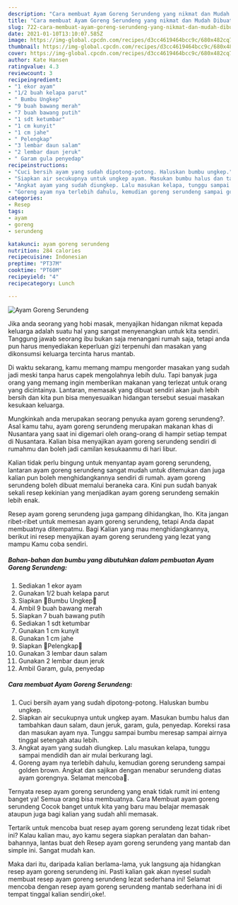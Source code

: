 ```yaml
---
description: "Cara membuat Ayam Goreng Serundeng yang nikmat dan Mudah Dibuat"
title: "Cara membuat Ayam Goreng Serundeng yang nikmat dan Mudah Dibuat"
slug: 722-cara-membuat-ayam-goreng-serundeng-yang-nikmat-dan-mudah-dibuat
date: 2021-01-10T13:10:07.585Z
image: https://img-global.cpcdn.com/recipes/d3cc4619464bcc9c/680x482cq70/ayam-goreng-serundeng-foto-resep-utama.jpg
thumbnail: https://img-global.cpcdn.com/recipes/d3cc4619464bcc9c/680x482cq70/ayam-goreng-serundeng-foto-resep-utama.jpg
cover: https://img-global.cpcdn.com/recipes/d3cc4619464bcc9c/680x482cq70/ayam-goreng-serundeng-foto-resep-utama.jpg
author: Kate Hansen
ratingvalue: 4.3
reviewcount: 3
recipeingredient:
- "1 ekor ayam"
- "1/2 buah kelapa parut"
- " Bumbu Ungkep"
- "9 buah bawang merah"
- "7 buah bawang putih"
- "1 sdt ketumbar"
- "1 cm kunyit"
- "1 cm jahe"
- " Pelengkap"
- "3 lembar daun salam"
- "2 lembar daun jeruk"
- " Garam gula penyedap"
recipeinstructions:
- "Cuci bersih ayam yang sudah dipotong-potong. Haluskan bumbu ungkep."
- "Siapkan air secukupnya untuk ungkep ayam. Masukan bumbu halus dan tambahkan daun salam, daun jeruk, garam, gula, penyedap. Koreksi rasa dan masukan ayam nya. Tunggu sampai bumbu meresap sampai airnya tinggal setengah atau lebih."
- "Angkat ayam yang sudah diungkep. Lalu masukan kelapa, tunggu sampai mendidih dan air mulai berkurang lagi."
- "Goreng ayam nya terlebih dahulu, kemudian goreng serundeng sampai golden brown. Angkat dan sajikan dengan menabur serundeng diatas ayam gorengnya. Selamat mencoba🤗."
categories:
- Resep
tags:
- ayam
- goreng
- serundeng

katakunci: ayam goreng serundeng 
nutrition: 284 calories
recipecuisine: Indonesian
preptime: "PT37M"
cooktime: "PT60M"
recipeyield: "4"
recipecategory: Lunch

---
```



![Ayam Goreng Serundeng](https://img-global.cpcdn.com/recipes/d3cc4619464bcc9c/680x482cq70/ayam-goreng-serundeng-foto-resep-utama.jpg)

Jika anda seorang yang hobi masak, menyajikan hidangan nikmat kepada keluarga adalah suatu hal yang sangat menyenangkan untuk kita sendiri. Tanggung jawab seorang ibu bukan saja menangani rumah saja, tetapi anda pun harus menyediakan keperluan gizi terpenuhi dan masakan yang dikonsumsi keluarga tercinta harus mantab.

Di waktu  sekarang, kamu memang mampu mengorder masakan yang sudah jadi meski tanpa harus capek mengolahnya lebih dulu. Tapi banyak juga orang yang memang ingin memberikan makanan yang terlezat untuk orang yang dicintainya. Lantaran, memasak yang dibuat sendiri akan jauh lebih bersih dan kita pun bisa menyesuaikan hidangan tersebut sesuai masakan kesukaan keluarga. 



Mungkinkah anda merupakan seorang penyuka ayam goreng serundeng?. Asal kamu tahu, ayam goreng serundeng merupakan makanan khas di Nusantara yang saat ini digemari oleh orang-orang di hampir setiap tempat di Nusantara. Kalian bisa menyajikan ayam goreng serundeng sendiri di rumahmu dan boleh jadi camilan kesukaanmu di hari libur.

Kalian tidak perlu bingung untuk menyantap ayam goreng serundeng, lantaran ayam goreng serundeng sangat mudah untuk ditemukan dan juga kalian pun boleh menghidangkannya sendiri di rumah. ayam goreng serundeng boleh dibuat memalui beraneka cara. Kini pun sudah banyak sekali resep kekinian yang menjadikan ayam goreng serundeng semakin lebih enak.

Resep ayam goreng serundeng juga gampang dihidangkan, lho. Kita jangan ribet-ribet untuk memesan ayam goreng serundeng, tetapi Anda dapat membuatnya ditempatmu. Bagi Kalian yang mau menghidangkannya, berikut ini resep menyajikan ayam goreng serundeng yang lezat yang mampu Kamu coba sendiri.

<!--inarticleads1-->

##### Bahan-bahan dan bumbu yang dibutuhkan dalam pembuatan Ayam Goreng Serundeng:

1. Sediakan 1 ekor ayam
1. Gunakan 1/2 buah kelapa parut
1. Siapkan  💮Bumbu Ungkep💮
1. Ambil 9 buah bawang merah
1. Siapkan 7 buah bawang putih
1. Sediakan 1 sdt ketumbar
1. Gunakan 1 cm kunyit
1. Gunakan 1 cm jahe
1. Siapkan  💮Pelengkap💮
1. Gunakan 3 lembar daun salam
1. Gunakan 2 lembar daun jeruk
1. Ambil  Garam, gula, penyedap




<!--inarticleads2-->

##### Cara membuat Ayam Goreng Serundeng:

1. Cuci bersih ayam yang sudah dipotong-potong. Haluskan bumbu ungkep.
1. Siapkan air secukupnya untuk ungkep ayam. Masukan bumbu halus dan tambahkan daun salam, daun jeruk, garam, gula, penyedap. Koreksi rasa dan masukan ayam nya. Tunggu sampai bumbu meresap sampai airnya tinggal setengah atau lebih.
1. Angkat ayam yang sudah diungkep. Lalu masukan kelapa, tunggu sampai mendidih dan air mulai berkurang lagi.
1. Goreng ayam nya terlebih dahulu, kemudian goreng serundeng sampai golden brown. Angkat dan sajikan dengan menabur serundeng diatas ayam gorengnya. Selamat mencoba🤗.




Ternyata resep ayam goreng serundeng yang enak tidak rumit ini enteng banget ya! Semua orang bisa membuatnya. Cara Membuat ayam goreng serundeng Cocok banget untuk kita yang baru mau belajar memasak ataupun juga bagi kalian yang sudah ahli memasak.

Tertarik untuk mencoba buat resep ayam goreng serundeng lezat tidak ribet ini? Kalau kalian mau, ayo kamu segera siapkan peralatan dan bahan-bahannya, lantas buat deh Resep ayam goreng serundeng yang mantab dan simple ini. Sangat mudah kan. 

Maka dari itu, daripada kalian berlama-lama, yuk langsung aja hidangkan resep ayam goreng serundeng ini. Pasti kalian gak akan nyesel sudah membuat resep ayam goreng serundeng lezat sederhana ini! Selamat mencoba dengan resep ayam goreng serundeng mantab sederhana ini di tempat tinggal kalian sendiri,oke!.


